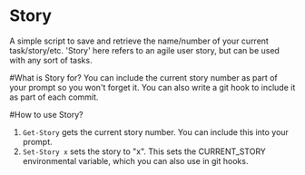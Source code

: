 Story
=====

A simple script to save and retrieve the name/number of your current task/story/etc. 'Story' here refers to an agile user story, but can be used with any sort of tasks.

#What is Story for?
You can include the current story number as part of your prompt so you won't forget it. You can also write a git hook to include it as part of each commit.

#How to use Story?
1. `Get-Story` gets the current story number. You can include this into your prompt.
2. `Set-Story x` sets the story to "x". This sets the CURRENT_STORY environmental variable, which you can also use in git hooks.
